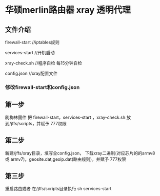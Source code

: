 # 华硕merlin路由器 xray 透明代理


## 文件介绍
firewall-start //iptables规则

services-start //开机启动

xray-check.sh //程序自检 每15分钟自检

config.json //xray配置文件
### 修改firewall-start和config.json

## 第一步
刷梅林固件 把 firewall-start，services-start ，xray-check.sh 放到/jffs/scripts，并赋予 777权限
## 第二步
新建/jffs/xray目录，填写全config.json， 下载xray二进制(对应芯片的的armv8或 armv7)，geosite.dat,geoip.dat(路由规则)，并赋予 777权限
## 第三步 
重启路由或者 在/jffs/scripts目录执行 sh services-start
